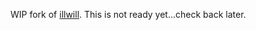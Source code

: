 WIP fork of [illwill](https://github.com/johnnovak/illwill). This is not ready yet...check back later.
